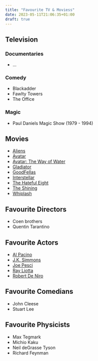 ```yaml
---
title: "Favourite TV & Moviess"
date: 2023-05-11T21:06:35+01:00
draft: true
---
```


## Television

### Documentaries
* ...

### Comedy
* Blackadder
* Fawlty Towers
* The Office

### Magic
* Paul Daniels Magic Show (1979 - 1994)

## Movies
* [Aliens](https://www.imdb.com/title/tt0090605/?ref_=fn_al_tt_1)
* [Avatar](https://www.imdb.com/title/tt0499549/?ref_=nv_sr_srsg_3_tt_7_nm_1_q_avatar)
* [Avatar: The Way of Water](https://www.imdb.com/title/tt1630029/?ref_=nv_sr_srsg_0_tt_7_nm_1_q_avatar)
* [Gladiator](https://www.imdb.com/title/tt0172495/?ref_=nv_sr_srsg_0_tt_8_nm_0_q_gladiator)
* [GoodFellas](https://www.imdb.com/title/tt0099685/)
* [Interstellar](https://www.imdb.com/title/tt0816692/?ref_=fn_al_tt_1)
* [The Hateful Eight](https://www.imdb.com/title/tt3460252/?ref_=nv_sr_srsg_0_tt_3_nm_0_q_The%2520Hateful%2520Eight)
* [The Shining](https://www.imdb.com/title/tt0081505/?ref_=nv_sr_srsg_0_tt_7_nm_1_q_The%2520Shining)
* [Whiplash](https://www.imdb.com/title/tt2582802/?ref_=fn_al_tt_1)

## Favourite Directors
* Coen brothers
* Quentin Tarantino

## Favourite Actors
* [Al Pacino](https://www.imdb.com/name/nm0000199/?ref_=nv_sr_srsg_0_tt_0_nm_8_q_al%2520)
* [J.K. Simmons](https://www.imdb.com/name/nm0799777/?ref_=tt_ov_st)
* [Joe Pesci](https://www.imdb.com/name/nm0000582/?ref_=nv_sr_srsg_0_tt_5_nm_3_q_Joe%2520Pesci)
* [Ray Liotta](https://www.imdb.com/name/nm0000501/?ref_=nv_sr_srsg_0_tt_2_nm_6_q_Ray%2520Liotta)
* [Robert De Niro](https://www.imdb.com/name/nm0000134/?ref_=nv_sr_srsg_1_tt_5_nm_2_q_Robert%2520De%2520Niro)

## Favourite Comedians
* John Cleese
* Stuart Lee

## Favourite Physicists
* Max Tegmark
* Michio Kaku
* Neil deGrasse Tyson
* Richard Feynman
